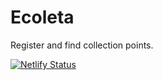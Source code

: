 # Ecoleta
Register and find collection points.

[![Netlify Status](https://api.netlify.com/api/v1/badges/cf084960-d1bc-4590-adb8-9625132dfb78/deploy-status)](https://app.netlify.com/sites/fervent-goldwasser-3991e0/deploys)
